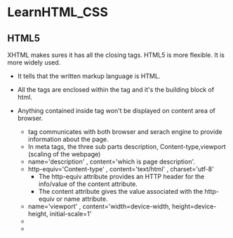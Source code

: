 # LearnHTML_CSS

## HTML5
XHTML makes sures it has all the closing tags.
HTML5 is more flexible.
It is more widely used.
- <!DOCTYPE html> It tells that the written markup language is HTML.
- All the tags are enclosed within the <html> tag and it's the building block of html.
- Anything contained inside <head> tag won't be displayed on content area of browser.
    - <meta> tag communicates with both browser and serach engine to provide information about the page. 
    - In meta tags, the three sub parts description, Content-type,viewport (scaling of the webpage)
    - name='description' , content='which is page description'.
    - http-equiv='Content-type' , content='text/html' , charset='utf-8'
        - The http-equiv attribute provides an HTTP header for the info/value of the content attribute.
        - The content attribute gives the value associated with the http-equiv or name attribute.
    - name='viewport' , content='width=device-width, height=device-height, initial-scale=1' 
    - <style> are located in head-tag. Has one rule Body=>color=>red Ex: <style type="text/css">Body{color:'red';}</style>
    - <script> are javascript functions, which will be used on html documents.
- <Body> tags are the visible are of the web browser.
- # HTML FORMS
- Forms are used gather the uout from the users.
- FOrm data can be inputted into a database or sent to an email address.
- Form inputs are created in the HTML
- Data is submitted to a PHP script for the processing.

- IFrame is HTML document embedded into another HTML document.